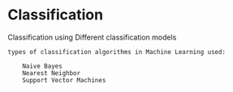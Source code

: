 # Classification
Classification using Different classification models

    types of classification algorithms in Machine Learning used:

        Naive Bayes
        Nearest Neighbor
        Support Vector Machines
